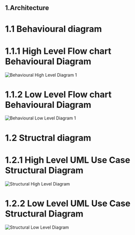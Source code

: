 ## 1.Architecture
# 1.1 Behavioural diagram
# 1.1.1 High Level Flow chart Behavioural Diagram 
![Behavioural High Level Diagram 1](https://user-images.githubusercontent.com/98813206/157867151-479aebeb-00b1-4ddb-8373-0ab65446f745.png)


# 1.1.2 Low Level Flow chart Behavioural Diagram
![Behavioural Low Level Diagram 1](https://user-images.githubusercontent.com/98813206/157867180-fb7dcec3-7890-47bb-9878-ef8d251d9590.png)


# 1.2 Structral diagram
# 1.2.1 High Level UML Use Case Structural Diagram
![Structural High Level Diagram](https://user-images.githubusercontent.com/98813206/157867273-a73369a4-38b2-4070-a89e-7d87d9bbd3fe.png)


# 1.2.2 Low Level UML Use Case Structural Diagram
![Structural Low Level Diagram](https://user-images.githubusercontent.com/98813206/157867290-5a67a8db-fc54-410b-80ee-48e36de040ac.png)


